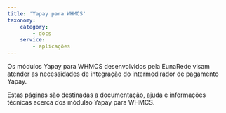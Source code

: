 ```yaml
---
title: 'Yapay para WHMCS'
taxonomy:
    category:
        - docs
    service:
        - aplicações
---
```


Os módulos Yapay para WHMCS desenvolvidos pela EunaRede visam atender as necessidades de integração do intermedirador de pagamento Yapay.

Estas páginas são destinadas a documentação, ajuda e informações técnicas acerca dos módulso Yapay para WHMCS.